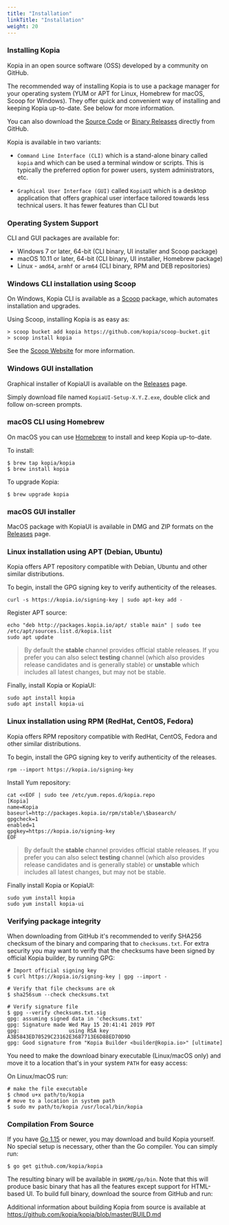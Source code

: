 ```yaml
---
title: "Installation"
linkTitle: "Installation"
weight: 20
---
```


### Installing Kopia 

Kopia in an open source software (OSS) developed by a community on GitHub.

The recommended way of installing Kopia is to use a package manager for your operating system (YUM or APT for Linux, Homebrew for macOS, Scoop for Windows). They offer quick and convenient way of installing and keeping Kopia up-to-date. See below for more information.

You can also download the [Source Code](https://github.com/kopia/kopia/) or [Binary Releases](https://github.com/kopia/kopia/releases/latest) directly from GitHub. 

Kopia is available in two variants:

* `Command Line Interface (CLI)` which is a stand-alone binary called `kopia` and which can be used a terminal window or scripts. This is typically the preferred option for power users, system administrators, etc.

* `Graphical User Interface (GUI)` called `KopiaUI` which is a desktop application that offers graphical user interface tailored towards less technical users. It has fewer features than CLI but 

### Operating System Support

CLI and GUI packages are available for:

* Windows 7 or later, 64-bit (CLI binary, UI installer and Scoop package)
* macOS 10.11 or later, 64-bit (CLI binary, UI installer,  Homebrew package)
* Linux - `amd64`, `armhf` or `arm64` (CLI binary, RPM and DEB repositories)

### Windows CLI installation using Scoop

On Windows, Kopia CLI is available as a [Scoop](https://scoop.sh) package, which automates installation and upgrades.

Using Scoop, installing Kopia is as easy as:

```shell 
> scoop bucket add kopia https://github.com/kopia/scoop-bucket.git
> scoop install kopia
```

See the [Scoop Website](https://scoop.sh) for more information.

### Windows GUI installation

Graphical installer of KopiaUI is available on the [Releases](https://github.com/kopia/kopia/releases/latest) page.
  
Simply download file named `KopiaUI-Setup-X.Y.Z.exe`, double click and follow on-screen prompts.

### macOS CLI using Homebrew

On macOS you can use [Homebrew](https://brew.sh) to install and keep Kopia up-to-date.

To install:

```shell
$ brew tap kopia/kopia
$ brew install kopia
```

To upgrade Kopia:

```shell
$ brew upgrade kopia
```

### macOS GUI installer

MacOS package with KopiaUI is available in DMG and ZIP formats on the [Releases](https://github.com/kopia/kopia/releases/latest) page.

### Linux installation using APT (Debian, Ubuntu)

Kopia offers APT repository compatible with Debian, Ubuntu and other similar distributions.

To begin, install the GPG signing key to verify authenticity of the releases.

```shell
curl -s https://kopia.io/signing-key | sudo apt-key add -
```

Register APT source:

```shell
echo "deb http://packages.kopia.io/apt/ stable main" | sudo tee /etc/apt/sources.list.d/kopia.list
sudo apt update
```

>By default the **stable** channel provides official stable releases. If you prefer you can also select **testing** channel (which also provides release candidates and is generally stable) or **unstable** which includes all latest changes, but may not be stable.

Finally, install Kopia or KopiaUI:

```shell
sudo apt install kopia
sudo apt install kopia-ui
```

### Linux installation using RPM (RedHat, CentOS, Fedora)

Kopia offers RPM repository compatible with RedHat, CentOS, Fedora and other similar distributions.

To begin, install the GPG signing key to verify authenticity of the releases.

```shell
rpm --import https://kopia.io/signing-key
```

Install Yum repository:

```shell
cat <<EOF | sudo tee /etc/yum.repos.d/kopia.repo
[Kopia]
name=Kopia
baseurl=http://packages.kopia.io/rpm/stable/\$basearch/
gpgcheck=1
enabled=1
gpgkey=https://kopia.io/signing-key
EOF
```

>By default the **stable** channel provides official stable releases. If you prefer you can also select **testing** channel (which also provides release candidates and is generally stable) or **unstable** which includes all latest changes, but may not be stable.

Finally install Kopia or KopiaUI:

```shell
sudo yum install kopia
sudo yum install kopia-ui
```

### Verifying package integrity

When downloading from GitHub it's recommended to verify SHA256 checksum of the binary and comparing that to `checksums.txt`. For extra security you may want to verify that the checksums have been signed by official Kopia builder, by running GPG:

```shell
# Import official signing key
$ curl https://kopia.io/signing-key | gpg --import -

# Verify that file checksums are ok
$ sha256sum --check checksums.txt

# Verify signature file
$ gpg --verify checksums.txt.sig 
gpg: assuming signed data in 'checksums.txt'
gpg: Signature made Wed May 15 20:41:41 2019 PDT
gpg:                using RSA key A3B5843ED70529C23162E3687713E6D88ED70D9D
gpg: Good signature from "Kopia Builder <builder@kopia.io>" [ultimate]
```

You need to make the download binary executable (Linux/macOS only) and move it to a location that's in your system `PATH` for easy access:

On Linux/macOS run:
```shell
# make the file executable
$ chmod u+x path/to/kopia
# move to a location in system path
$ sudo mv path/to/kopia /usr/local/bin/kopia
```

### Compilation From Source

If you have [Go 1.15](https://golang.org/) or newer, you may download and build Kopia yourself. No special setup is necessary, other than the Go compiler. You can simply run:

```shell
$ go get github.com/kopia/kopia
```

The resulting binary will be available in `$HOME/go/bin`. Note that this will produce basic binary that has all the features except support for HTML-based UI. To build full binary, download the source from GitHub and run:

Additional information about building Kopia from source is available at https://github.com/kopia/kopia/blob/master/BUILD.md